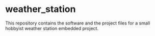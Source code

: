 # weather_station
This repository contains the software and the project files for a small hobbyist weather station embedded project. 
